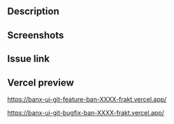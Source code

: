 ## Description

<!-- Describe your changes here -->

## Screenshots

<!-- If applicable -->

## Issue link

<!-- Insert link here -->

## Vercel preview

<!-- Feature template -->
https://banx-ui-git-feature-ban-XXXX-frakt.vercel.app/
<!-- Bugfix template -->
https://banx-ui-git-bugfix-ban-XXXX-frakt.vercel.app/ 

